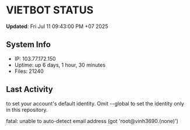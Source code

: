 # VIETBOT STATUS
**Updated**: Fri Jul 11 09:43:00 PM +07 2025

## System Info
- IP: 103.77.172.150
- Uptime: up 6 days, 1 hour, 30 minutes
- Files: 21240

## Last Activity

to set your account's default identity.
Omit --global to set the identity only in this repository.

fatal: unable to auto-detect email address (got 'root@vinh3690.(none)')
